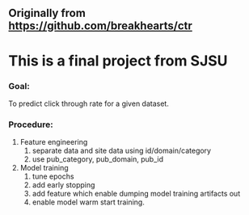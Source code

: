 ## Originally from https://github.com/breakhearts/ctr

# This is a final project from SJSU 

### Goal:
To predict click through rate for a given dataset. 

### Procedure:
1. Feature engineering 
   1. separate data and site data using id/domain/category
   2. use pub_category, pub_domain, pub_id
2. Model training
   1. tune epochs
   2. add early stopping
   3. add feature which enable dumping model training artifacts out 
   4. enable model warm start training. 
